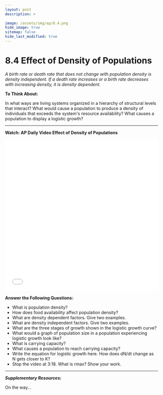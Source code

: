 ```yaml
---
layout: post
description: >
  
image: /assets/img/ap/8.4.png
hide_image: true
sitemap: false
hide_last_modified: true
---
```


# 8.4 Effect of Density of Populations

*A birth rate or death rate that does not change with population density is density independent. If a death rate increases or a birth rate decreases with increasing density, it is density dependent.*

**To Think About:** 

In what ways are living systems organized in a hierarchy of structural levels that interact?
What would cause a population to produce a density of individuals that exceeds the system's resource availability?
What causes a population to display a logistic growth?

---

**Watch: AP Daily Video Effect of Density of Populations**

<iframe src="//player.bilibili.com/player.html?isOutside=true&aid=762646093&bvid=BV1964y1a7Xj&cid=444163802&p=79&high_quality=1&danmaku=0&autoplay=0" allowfullscreen="allowfullscreen" width="100%" height="500" scrolling="no" frameborder="0" sandbox="allow-top-navigation allow-same-origin allow-forms allow-scripts"></iframe>

**Answer the Following Questions:**

- What is population density?
- How does food availability affect population density?
- What are density dependent factors. Give two examples.
- What are density independent factors. Give two examples.
- What are the three stages of growth shown in the logistic growth curve?
- What would a graph of population size in a population experiencing logistic growth look like?
- What is carrying capacity?
- What causes a population to reach carrying capacity?
- Write the equation for logistic growth here. How does dN/dt change as N gets closer to K?
- Stop the video at 3:18. What is rmax? Show your work.

---

***Supplementary Resources:*** 

On the way...